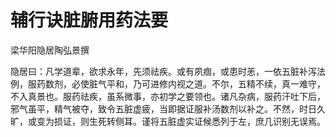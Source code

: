 # 辅行诀脏腑用药法要

梁华阳隐居陶弘景撰

隐居曰：凡学道辈，欲求永年，先须祛疾。或有夙痼，或患时恙，一依五脏补泻法例，服药数剂，必使脏气平和，乃可进修内视之道。不尔，五精不续，真一难守，不入真景也。服药祛疾，虽系微事，亦初学之要领也。诸凡杂病，服药汗吐下后，邪气虽平，精气被夺，致令五脏虚疲，当即据证服补汤数剂以补之。不然，时日久旷，或变为损证，则生死转侧耳。谨将五脏虚实证候悉列于左，庶几识别无误焉。

